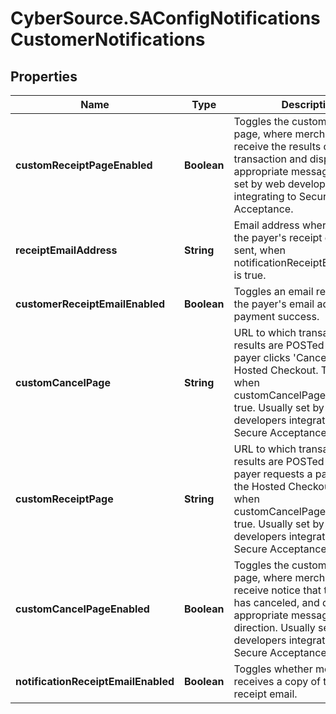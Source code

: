 # CyberSource.SAConfigNotificationsCustomerNotifications

## Properties
Name | Type | Description | Notes
------------ | ------------- | ------------- | -------------
**customReceiptPageEnabled** | **Boolean** | Toggles the custom receipt page, where merchants can receive the results of the transaction and display appropriate messaging. Usually set by web developers integrating to Secure Acceptance. | [optional] 
**receiptEmailAddress** | **String** | Email address where a copy of the payer's receipt email is sent, when notificationReceiptEmailEnabled is true. | [optional] 
**customerReceiptEmailEnabled** | **Boolean** | Toggles an email receipt sent to the payer's email address on payment success. | [optional] 
**customCancelPage** | **String** | URL to which transaction results are POSTed when the payer clicks 'Cancel' on the Hosted Checkout. Triggered when customCancelPageEnabled is true. Usually set by web developers integrating to Secure Acceptance. | [optional] 
**customReceiptPage** | **String** | URL to which transaction results are POSTed when the payer requests a payment on the Hosted Checkout. Triggered when customCancelPageEnabled is true. Usually set by web developers integrating to Secure Acceptance. | [optional] 
**customCancelPageEnabled** | **Boolean** | Toggles the custom cancel page, where merchants can receive notice that the payer has canceled, and display appropriate messaging and direction. Usually set by web developers integrating to Secure Acceptance. | [optional] 
**notificationReceiptEmailEnabled** | **Boolean** | Toggles whether merchant receives a copy of the payer's receipt email. | [optional] 


